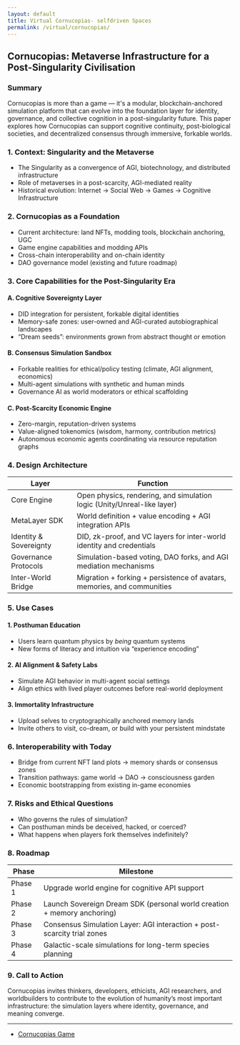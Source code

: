 ```yaml
---
layout: default
title: Virtual Cornucopias- selfdriven Spaces
permalink: /virtual/cornucopias/
---
```


## Cornucopias: Metaverse Infrastructure for a Post-Singularity Civilisation

### Summary
Cornucopias is more than a game — it's a modular, blockchain-anchored simulation platform that can evolve into the foundation layer for identity, governance, and collective cognition in a post-singularity future. This paper explores how Cornucopias can support cognitive continuity, post-biological societies, and decentralized consensus through immersive, forkable worlds.

### 1. Context: Singularity and the Metaverse
- The Singularity as a convergence of AGI, biotechnology, and distributed infrastructure
- Role of metaverses in a post-scarcity, AGI-mediated reality
- Historical evolution: Internet → Social Web → Games → Cognitive Infrastructure

### 2. Cornucopias as a Foundation
- Current architecture: land NFTs, modding tools, blockchain anchoring, UGC
- Game engine capabilities and modding APIs
- Cross-chain interoperability and on-chain identity
- DAO governance model (existing and future roadmap)

### 3. Core Capabilities for the Post-Singularity Era

#### A. Cognitive Sovereignty Layer
- DID integration for persistent, forkable digital identities
- Memory-safe zones: user-owned and AGI-curated autobiographical landscapes
- “Dream seeds”: environments grown from abstract thought or emotion

#### B. Consensus Simulation Sandbox
- Forkable realities for ethical/policy testing (climate, AGI alignment, economics)
- Multi-agent simulations with synthetic and human minds
- Governance AI as world moderators or ethical scaffolding

#### C. Post-Scarcity Economic Engine
- Zero-margin, reputation-driven systems
- Value-aligned tokenomics (wisdom, harmony, contribution metrics)
- Autonomous economic agents coordinating via resource reputation graphs

### 4. Design Architecture

| Layer                    | Function                                                                 |
|-------------------------|--------------------------------------------------------------------------|
| Core Engine             | Open physics, rendering, and simulation logic (Unity/Unreal-like layer)  |
| MetaLayer SDK           | World definition + value encoding + AGI integration APIs                 |
| Identity & Sovereignty  | DID, zk-proof, and VC layers for inter-world identity and credentials    |
| Governance Protocols    | Simulation-based voting, DAO forks, and AGI mediation mechanisms         |
| Inter-World Bridge      | Migration + forking + persistence of avatars, memories, and communities  |

### 5. Use Cases

#### 1. Posthuman Education
- Users learn quantum physics by *being* quantum systems
- New forms of literacy and intuition via “experience encoding”

#### 2. AI Alignment & Safety Labs
- Simulate AGI behavior in multi-agent social settings
- Align ethics with lived player outcomes before real-world deployment

#### 3. Immortality Infrastructure
- Upload selves to cryptographically anchored memory lands
- Invite others to visit, co-dream, or build with your persistent mindstate

### 6. Interoperability with Today
- Bridge from current NFT land plots → memory shards or consensus zones
- Transition pathways: game world → DAO → consciousness garden
- Economic bootstrapping from existing in-game economies

### 7. Risks and Ethical Questions
- Who governs the rules of simulation?
- Can posthuman minds be deceived, hacked, or coerced?
- What happens when players fork themselves indefinitely?

### 8. Roadmap

| Phase     | Milestone                                                                 |
|-----------|---------------------------------------------------------------------------|
| Phase 1   | Upgrade world engine for cognitive API support                            |
| Phase 2   | Launch Sovereign Dream SDK (personal world creation + memory anchoring)   |
| Phase 3   | Consensus Simulation Layer: AGI interaction + post-scarcity trial zones   |
| Phase 4   | Galactic-scale simulations for long-term species planning                 |


### 9. Call to Action

Cornucopias invites thinkers, developers, ethicists, AGI researchers, and worldbuilders to contribute to the evolution of humanity’s most important infrastructure: the simulation layers where identity, governance, and meaning converge.

---

- [Cornucopias Game](https://cornucopias.io/)